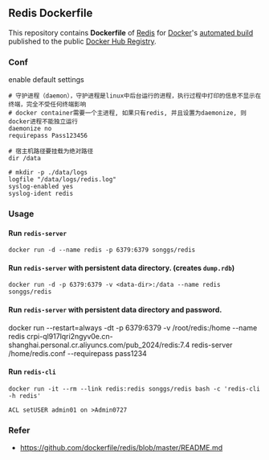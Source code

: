 ## Redis Dockerfile
This repository contains **Dockerfile** of [Redis](http://redis.io/) for [Docker](https://www.docker.com/)'s [automated build](https://registry.hub.docker.com/u/songgs/redis/) published to the public [Docker Hub Registry](https://registry.hub.docker.com/).

### Conf
enable default settings
```
# 守护进程（daemon），守护进程是linux中后台运行的进程，执行过程中打印的信息不显示在终端，完全不受任何终端影响
# docker container需要一个主进程, 如果只有redis, 并且设置为daemonize, 则docker进程不能独立运行
daemonize no
requirepass Pass123456

# 宿主机路径要挂载为绝对路径
dir /data

# mkdir -p ./data/logs
logfile "/data/logs/redis.log"
syslog-enabled yes
syslog-ident redis
```

### Usage

#### Run `redis-server`

    docker run -d --name redis -p 6379:6379 songgs/redis

#### Run `redis-server` with persistent data directory. (creates `dump.rdb`)

    docker run -d -p 6379:6379 -v <data-dir>:/data --name redis songgs/redis

#### Run `redis-server` with persistent data directory and password.
docker run --restart=always -dt -p 6379:6379 -v /root/redis:/home --name redis  crpi-ql917lqri2ngyv0e.cn-shanghai.personal.cr.aliyuncs.com/pub_2024/redis:7.4 redis-server /home/redis.conf --requirepass pass1234

#### Run `redis-cli`

    docker run -it --rm --link redis:redis songgs/redis bash -c 'redis-cli -h redis'

    ACL setUSER admin01 on >Admin0727

### Refer
- https://github.com/dockerfile/redis/blob/master/README.md